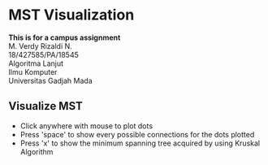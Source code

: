 # MST Visualization
**This is for a campus assignment**   
M. Verdy Rizaldi N.  
18/427585/PA/18545  
Algoritma Lanjut  
Ilmu Komputer  
Universitas Gadjah Mada 

## Visualize MST
- Click anywhere with mouse to plot dots
- Press 'space' to show every possible connections for the dots plotted
- Press 'x' to show the minimum spanning tree acquired by using Kruskal Algorithm